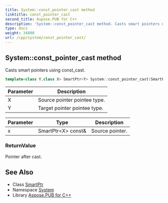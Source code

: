 ```yaml
---
title: System::const_pointer_cast method
linktitle: const_pointer_cast
second_title: Aspose.PUB for C++
description: 'System::const_pointer_cast method. Casts smart pointers using const_cast in C++.'
type: docs
weight: 34800
url: /cpp/system/const_pointer_cast/
---
```

## System::const_pointer_cast method


Casts smart pointers using const_cast.

```cpp
template<class Y,class X> SmartPtr<Y> System::const_pointer_cast(SmartPtr<X> const &x)
```


| Parameter | Description |
| --- | --- |
| X | Source pointer pointee type. |
| Y | Target pointer pointee type. |

| Parameter | Type | Description |
| --- | --- | --- |
| x | SmartPtr\<X\> const\& | Source pointer. |

### ReturnValue

Pointer after cast.

## See Also

* Class [SmartPtr](../smartptr/)
* Namespace [System](../)
* Library [Aspose.PUB for C++](../../)
